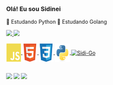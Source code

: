 ### Olá! Eu sou Sidinei
📕 Estudando Python
📘 Estudando Golang

<div align="inline_block">
  <a href="https://github.com/sidivianna">
  <img height="150em" src="https://github-readme-stats.vercel.app/api?username=sidivianna&show_icons=true&theme=dark&include_all_commits=true&count_private=true"/>
  <img height="150em" src="https://github-readme-stats.vercel.app/api/top-langs/?username=sidivianna&layout=compact&langs_count=7&theme=dark"/>
</div>
  <div style="display: center"><br>
  <img align="center" alt="Sidi-Js" height="50" width="40" src="https://raw.githubusercontent.com/devicons/devicon/master/icons/javascript/javascript-plain.svg">
  <img align="center" alt="Sidi-HTML" height="50" width="40" src="https://raw.githubusercontent.com/devicons/devicon/master/icons/html5/html5-original.svg">
  <img align="center" alt="Sidi-CSS" height="50" width="40" src="https://raw.githubusercontent.com/devicons/devicon/master/icons/css3/css3-original.svg">
  <img align="center" alt="Sidi-Python" height="50" width="40" src="https://raw.githubusercontent.com/devicons/devicon/master/icons/python/python-original.svg">
  <img align="center" alt="Sidi-Go" height="50" width="40" src="https://cdn.jsdelivr.net/gh/devicons/devicon/icons/go/go-original-wordmark.svg">
 </div>

  ##
  
  <div> 
  <a href="https://instagram.com/sidivianna_personal" target="_blank"><img src="https://img.shields.io/badge/-Instagram-%23E4405F?style=for-the-badge&logo=instagram&logoColor=white" target="_blank"></a>
  <a href = "mailto:sidineirochavianna19@gmail.com"><img src="https://img.shields.io/badge/-Gmail-%23333?style=for-the-badge&logo=gmail&logoColor=white" target="_blank"></a>
  <a href="https://www.linkedin.com/in/sidineivianna" target="_blank"><img src="https://img.shields.io/badge/-LinkedIn-%230077B5?style=for-the-badge&logo=linkedin&logoColor=white" target="_blank"></a> 

 
</div>
